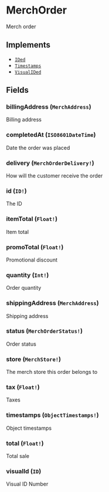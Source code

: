 # MerchOrder

Merch order

## Implements

- [`IDed`](../interface/ided.md)
- [`Timestamps`](../interface/timestamps.md)
- [`VisualIDed`](../interface/visualided.md)

## Fields

### billingAddress (`MerchAddress`)
Billing address

### completedAt (`ISO8601DateTime`)
Date the order was placed

### delivery (`MerchOrderDelivery!`)
How will the customer receive the order

### id (`ID!`)
The ID

### itemTotal (`Float!`)
Item total

### promoTotal (`Float!`)
Promotional discount

### quantity (`Int!`)
Order quantity

### shippingAddress (`MerchAddress`)
Shipping address

### status (`MerchOrderStatus!`)
Order status

### store (`MerchStore!`)
The merch store this order belongs to

### tax (`Float!`)
Taxes

### timestamps (`ObjectTimestamps!`)
Object timestamps

### total (`Float!`)
Total sale

### visualId (`ID`)
Visual ID Number
